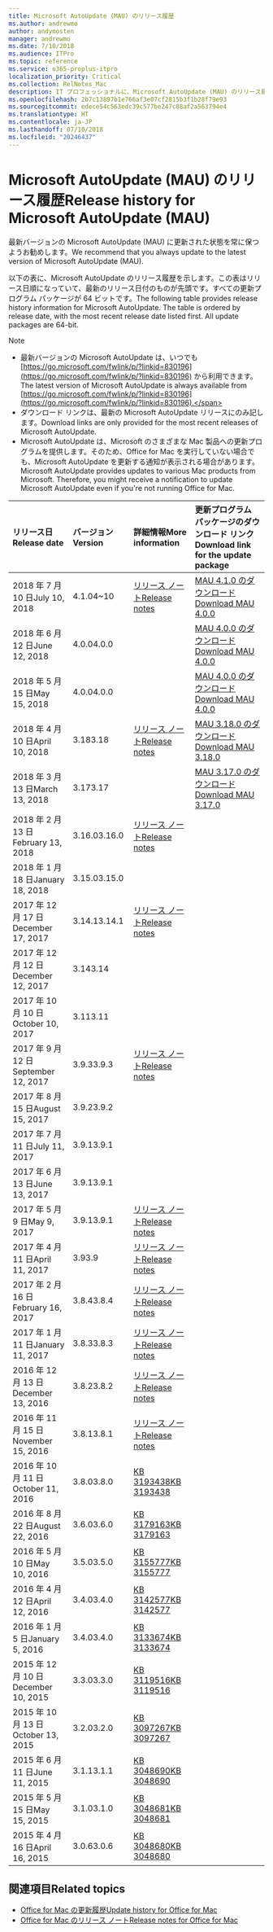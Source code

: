 ```yaml
---
title: Microsoft AutoUpdate (MAU) のリリース履歴
ms.author: andrewmo
author: andymosten
manager: andrewmo
ms.date: 7/10/2018
ms.audience: ITPro
ms.topic: reference
ms.service: o365-proplus-itpro
localization_priority: Critical
ms.collection: RelNotes_Mac
description: IT プロフェッショナルに、Microsoft AutoUpdate (MAU) のリリース履歴を提供します
ms.openlocfilehash: 2b7c13897b1e766af3e07cf2815b3f1b28f79e93
ms.sourcegitcommit: edece54c563edc39c577be247c88af2a563794e4
ms.translationtype: HT
ms.contentlocale: ja-JP
ms.lasthandoff: 07/10/2018
ms.locfileid: "20246437"
---
```

# <a name="release-history-for-microsoft-autoupdate-mau"></a><span data-ttu-id="381c9-103">Microsoft AutoUpdate (MAU) のリリース履歴</span><span class="sxs-lookup"><span data-stu-id="381c9-103">Release history for Microsoft AutoUpdate (MAU)</span></span>
 
<span data-ttu-id="381c9-104">最新バージョンの Microsoft AutoUpdate (MAU) に更新された状態を常に保つようお勧めします。</span><span class="sxs-lookup"><span data-stu-id="381c9-104">We recommend that you always update to the latest version of Microsoft AutoUpdate (MAU).</span></span>

<span data-ttu-id="381c9-p101">以下の表に、Microsoft AutoUpdate のリリース履歴を示します。この表はリリース日順になっていて、最新のリリース日付のものが先頭です。すべての更新プログラム パッケージが 64 ビットです。</span><span class="sxs-lookup"><span data-stu-id="381c9-p101">The following table provides release history information for Microsoft AutoUpdate. The table is ordered by release date, with the most recent release date listed first. All update packages are 64-bit.</span></span>

> [!NOTE]
> - <span data-ttu-id="381c9-108">最新バージョンの Microsoft AutoUpdate は、いつでも [https://go.microsoft.com/fwlink/p/?linkid=830196](https://go.microsoft.com/fwlink/p/?linkid=830196) から利用できます。</span><span class="sxs-lookup"><span data-stu-id="381c9-108">The latest version of Microsoft AutoUpdate is always available from [https://go.microsoft.com/fwlink/p/?linkid=830196](https://go.microsoft.com/fwlink/p/?linkid=830196).</span></span>
> - <span data-ttu-id="381c9-109">ダウンロード リンクは、最新の Microsoft AutoUpdate リリースにのみ記します。</span><span class="sxs-lookup"><span data-stu-id="381c9-109">Download links are only provided for the most recent releases of Microsoft AutoUpdate.</span></span>
> - <span data-ttu-id="381c9-p102">Microsoft AutoUpdate は、Microsoft のさまざまな Mac 製品への更新プログラムを提供します。そのため、Office for Mac を実行していない場合でも、Microsoft AutoUpdate を更新する通知が表示される場合があります。</span><span class="sxs-lookup"><span data-stu-id="381c9-p102">Microsoft AutoUpdate provides updates to various Mac products from Microsoft. Therefore, you might receive a notification to update Microsoft AutoUpdate even if you're not running Office for Mac.</span></span>
  
|<span data-ttu-id="381c9-112">**リリース日**</span><span class="sxs-lookup"><span data-stu-id="381c9-112">**Release date**</span></span>|<span data-ttu-id="381c9-113">**バージョン**</span><span class="sxs-lookup"><span data-stu-id="381c9-113">**Version**</span></span>|<span data-ttu-id="381c9-114">**詳細情報**</span><span class="sxs-lookup"><span data-stu-id="381c9-114">**More information**</span></span>|<span data-ttu-id="381c9-115">**更新プログラム パッケージのダウンロード リンク**</span><span class="sxs-lookup"><span data-stu-id="381c9-115">**Download link for the update package**</span></span>|
|:-----|:-----|:-----|:-----|
|<span data-ttu-id="381c9-116">2018 年 7 月 10 日</span><span class="sxs-lookup"><span data-stu-id="381c9-116">July 10, 2018</span></span>  <br/> |<span data-ttu-id="381c9-117">4.1.0</span><span class="sxs-lookup"><span data-stu-id="381c9-117">4~10</span></span>  <br/> |[<span data-ttu-id="381c9-118">リリース ノート</span><span class="sxs-lookup"><span data-stu-id="381c9-118">Release notes</span></span>](release-notes-office-for-mac.md#july-2018-release) <br/> |[<span data-ttu-id="381c9-119">MAU 4.1.0 のダウンロード</span><span class="sxs-lookup"><span data-stu-id="381c9-119">Download MAU 4.0.0</span></span>](https://officecdn.microsoft.com/pr/C1297A47-86C4-4C1F-97FA-950631F94777/OfficeMac/Microsoft_AutoUpdate_4.1.18070902_Updater.pkg) <br/> |
|<span data-ttu-id="381c9-120">2018 年 6 月 12 日</span><span class="sxs-lookup"><span data-stu-id="381c9-120">June 12, 2018</span></span>  <br/> |<span data-ttu-id="381c9-121">4.0.0</span><span class="sxs-lookup"><span data-stu-id="381c9-121">4.0.0</span></span>  <br/> ||[<span data-ttu-id="381c9-122">MAU 4.0.0 のダウンロード</span><span class="sxs-lookup"><span data-stu-id="381c9-122">Download MAU 4.0.0</span></span>](https://officecdn.microsoft.com/pr/C1297A47-86C4-4C1F-97FA-950631F94777/OfficeMac/Microsoft_AutoUpdate_4.0.18061000_Updater.pkg) <br/> |
|<span data-ttu-id="381c9-123">2018 年 5 月 15 日</span><span class="sxs-lookup"><span data-stu-id="381c9-123">May 15, 2018</span></span>  <br/> |<span data-ttu-id="381c9-124">4.0.0</span><span class="sxs-lookup"><span data-stu-id="381c9-124">4.0.0</span></span>  <br/> ||[<span data-ttu-id="381c9-125">MAU 4.0.0 のダウンロード</span><span class="sxs-lookup"><span data-stu-id="381c9-125">Download MAU 4.0.0</span></span>](https://officecdn.microsoft.com/pr/C1297A47-86C4-4C1F-97FA-950631F94777/OfficeMac/Microsoft_AutoUpdate_4.0.18051301_Updater.pkg) <br/> |
|<span data-ttu-id="381c9-126">2018 年 4 月 10 日</span><span class="sxs-lookup"><span data-stu-id="381c9-126">April 10, 2018</span></span>  <br/> |<span data-ttu-id="381c9-127">3.18</span><span class="sxs-lookup"><span data-stu-id="381c9-127">3.18</span></span>  <br/> |[<span data-ttu-id="381c9-128">リリース ノート</span><span class="sxs-lookup"><span data-stu-id="381c9-128">Release notes</span></span>](release-notes-office-for-mac.md#april-2018-release) <br/> |[<span data-ttu-id="381c9-129">MAU 3.18.0 のダウンロード</span><span class="sxs-lookup"><span data-stu-id="381c9-129">Download MAU 3.18.0</span></span>](https://officecdn.microsoft.com/pr/C1297A47-86C4-4C1F-97FA-950631F94777/OfficeMac/Microsoft_AutoUpdate_3.18.18041000_Updater.pkg) <br/> |
|<span data-ttu-id="381c9-130">2018 年 3 月 13 日</span><span class="sxs-lookup"><span data-stu-id="381c9-130">March 13, 2018</span></span>  <br/> |<span data-ttu-id="381c9-131">3.17</span><span class="sxs-lookup"><span data-stu-id="381c9-131">3.17</span></span>  <br/> ||[<span data-ttu-id="381c9-132">MAU 3.17.0 のダウンロード</span><span class="sxs-lookup"><span data-stu-id="381c9-132">Download MAU 3.17.0</span></span>](https://officecdn.microsoft.com/pr/C1297A47-86C4-4C1F-97FA-950631F94777/OfficeMac/Microsoft_AutoUpdate_3.17.18031100_Updater.pkg) <br/> |
|<span data-ttu-id="381c9-133">2018 年 2 月 13 日</span><span class="sxs-lookup"><span data-stu-id="381c9-133">February 13, 2018</span></span>  <br/> |<span data-ttu-id="381c9-134">3.16.0</span><span class="sxs-lookup"><span data-stu-id="381c9-134">3.16.0</span></span>  <br/> |[<span data-ttu-id="381c9-135">リリース ノート</span><span class="sxs-lookup"><span data-stu-id="381c9-135">Release notes</span></span>](release-notes-office-for-mac.md#february-2018-release) <br/> | <br/> |
|<span data-ttu-id="381c9-136">2018 年 1 月 18 日</span><span class="sxs-lookup"><span data-stu-id="381c9-136">January 18, 2018</span></span>  <br/> |<span data-ttu-id="381c9-137">3.15.0</span><span class="sxs-lookup"><span data-stu-id="381c9-137">3.15.0</span></span>  <br/> |<br/> |
|<span data-ttu-id="381c9-138">2017 年 12 月 17 日</span><span class="sxs-lookup"><span data-stu-id="381c9-138">December 17, 2017</span></span>  <br/> |<span data-ttu-id="381c9-139">3.14.1</span><span class="sxs-lookup"><span data-stu-id="381c9-139">3.14.1</span></span>  <br/> |[<span data-ttu-id="381c9-140">リリース ノート</span><span class="sxs-lookup"><span data-stu-id="381c9-140">Release notes</span></span>](release-notes-office-for-mac.md#december-2017-release) <br/> | <br/> |
|<span data-ttu-id="381c9-141">2017 年 12 月 12 日</span><span class="sxs-lookup"><span data-stu-id="381c9-141">December 12, 2017</span></span>  <br/> |<span data-ttu-id="381c9-142">3.14</span><span class="sxs-lookup"><span data-stu-id="381c9-142">3.14</span></span>  <br/> ||  <br/> |
|<span data-ttu-id="381c9-143">2017 年 10 月 10 日</span><span class="sxs-lookup"><span data-stu-id="381c9-143">October 10, 2017</span></span>  <br/> |<span data-ttu-id="381c9-144">3.11</span><span class="sxs-lookup"><span data-stu-id="381c9-144">3.11</span></span>  <br/> ||<br/> |
|<span data-ttu-id="381c9-145">2017 年 9 月 12 日</span><span class="sxs-lookup"><span data-stu-id="381c9-145">September 12, 2017</span></span>  <br/> |<span data-ttu-id="381c9-146">3.9.3</span><span class="sxs-lookup"><span data-stu-id="381c9-146">3.9.3</span></span>  <br/> |[<span data-ttu-id="381c9-147">リリース ノート</span><span class="sxs-lookup"><span data-stu-id="381c9-147">Release notes</span></span>](release-notes-office-for-mac.md#september-2017-release) <br/> |<br/> |
|<span data-ttu-id="381c9-148">2017 年 8 月 15 日</span><span class="sxs-lookup"><span data-stu-id="381c9-148">August 15, 2017</span></span>  <br/> |<span data-ttu-id="381c9-149">3.9.2</span><span class="sxs-lookup"><span data-stu-id="381c9-149">3.9.2</span></span>  <br/> || <br/> |
|<span data-ttu-id="381c9-150">2017 年 7 月 11 日</span><span class="sxs-lookup"><span data-stu-id="381c9-150">July 11, 2017</span></span>  <br/> |<span data-ttu-id="381c9-151">3.9.1</span><span class="sxs-lookup"><span data-stu-id="381c9-151">3.9.1</span></span>  <br/> || <br/> |
|<span data-ttu-id="381c9-152">2017 年 6 月 13 日</span><span class="sxs-lookup"><span data-stu-id="381c9-152">June 13, 2017</span></span>  <br/> |<span data-ttu-id="381c9-153">3.9.1</span><span class="sxs-lookup"><span data-stu-id="381c9-153">3.9.1</span></span>  <br/> || <br/> |
|<span data-ttu-id="381c9-154">2017 年 5 月 9 日</span><span class="sxs-lookup"><span data-stu-id="381c9-154">May 9, 2017</span></span>  <br/> |<span data-ttu-id="381c9-155">3.9.1</span><span class="sxs-lookup"><span data-stu-id="381c9-155">3.9.1</span></span>  <br/> |[<span data-ttu-id="381c9-156">リリース ノート</span><span class="sxs-lookup"><span data-stu-id="381c9-156">Release notes</span></span>](release-notes-office-for-mac.md#may-2017-release) <br/> | <br/> |
|<span data-ttu-id="381c9-157">2017 年 4 月 11 日</span><span class="sxs-lookup"><span data-stu-id="381c9-157">April 11, 2017</span></span>  <br/> |<span data-ttu-id="381c9-158">3.9</span><span class="sxs-lookup"><span data-stu-id="381c9-158">3.9</span></span>  <br/> |[<span data-ttu-id="381c9-159">リリース ノート</span><span class="sxs-lookup"><span data-stu-id="381c9-159">Release notes</span></span>](release-notes-office-for-mac.md#april-2017-release) <br/> |  <br/> |
|<span data-ttu-id="381c9-160">2017 年 2 月 16 日</span><span class="sxs-lookup"><span data-stu-id="381c9-160">February 16, 2017</span></span>  <br/> |<span data-ttu-id="381c9-161">3.8.4</span><span class="sxs-lookup"><span data-stu-id="381c9-161">3.8.4</span></span>  <br/> |[<span data-ttu-id="381c9-162">リリース ノート</span><span class="sxs-lookup"><span data-stu-id="381c9-162">Release notes</span></span>](release-notes-office-for-mac.md#february-2017-release) <br/> | <br/> |
|<span data-ttu-id="381c9-163">2017 年 1 月 11 日</span><span class="sxs-lookup"><span data-stu-id="381c9-163">January 11, 2017</span></span>  <br/> |<span data-ttu-id="381c9-164">3.8.3</span><span class="sxs-lookup"><span data-stu-id="381c9-164">3.8.3</span></span>  <br/> |[<span data-ttu-id="381c9-165">リリース ノート</span><span class="sxs-lookup"><span data-stu-id="381c9-165">Release notes</span></span>](release-notes-office-for-mac.md#january-2017-release) <br/> | <br/> |
|<span data-ttu-id="381c9-166">2016 年 12 月 13 日</span><span class="sxs-lookup"><span data-stu-id="381c9-166">December 13, 2016</span></span>  <br/> |<span data-ttu-id="381c9-167">3.8.2</span><span class="sxs-lookup"><span data-stu-id="381c9-167">3.8.2</span></span>  <br/> |[<span data-ttu-id="381c9-168">リリース ノート</span><span class="sxs-lookup"><span data-stu-id="381c9-168">Release notes</span></span>](release-notes-office-for-mac.md#december-2016-release) <br/> | <br/> |
|<span data-ttu-id="381c9-169">2016 年 11 月 15 日</span><span class="sxs-lookup"><span data-stu-id="381c9-169">November 15, 2016</span></span>  <br/> |<span data-ttu-id="381c9-170">3.8.1</span><span class="sxs-lookup"><span data-stu-id="381c9-170">3.8.1</span></span>  <br/> |[<span data-ttu-id="381c9-171">リリース ノート</span><span class="sxs-lookup"><span data-stu-id="381c9-171">Release notes</span></span>](release-notes-office-for-mac.md#november-2016-release) <br/> | <br/> |
|<span data-ttu-id="381c9-172">2016 年 10 月 11 日</span><span class="sxs-lookup"><span data-stu-id="381c9-172">October 11, 2016</span></span>  <br/> |<span data-ttu-id="381c9-173">3.8.0</span><span class="sxs-lookup"><span data-stu-id="381c9-173">3.8.0</span></span>  <br/> |[<span data-ttu-id="381c9-174">KB 3193438</span><span class="sxs-lookup"><span data-stu-id="381c9-174">KB 3193438</span></span>](https://support.microsoft.com/kb/3193438) <br/> | <br/> |
|<span data-ttu-id="381c9-175">2016 年 8 月 22 日</span><span class="sxs-lookup"><span data-stu-id="381c9-175">August 22, 2016</span></span>  <br/> |<span data-ttu-id="381c9-176">3.6.0</span><span class="sxs-lookup"><span data-stu-id="381c9-176">3.6.0</span></span>  <br/> |[<span data-ttu-id="381c9-177">KB 3179163</span><span class="sxs-lookup"><span data-stu-id="381c9-177">KB 3179163</span></span>](https://support.microsoft.com/kb/3179163) <br/> | <br/> |
|<span data-ttu-id="381c9-178">2016 年 5 月 10 日</span><span class="sxs-lookup"><span data-stu-id="381c9-178">May 10, 2016</span></span>  <br/> |<span data-ttu-id="381c9-179">3.5.0</span><span class="sxs-lookup"><span data-stu-id="381c9-179">3.5.0</span></span>  <br/> |[<span data-ttu-id="381c9-180">KB 3155777</span><span class="sxs-lookup"><span data-stu-id="381c9-180">KB 3155777</span></span>](https://support.microsoft.com/kb/3155777) <br/> | <br/> |
|<span data-ttu-id="381c9-181">2016 年 4 月 12 日</span><span class="sxs-lookup"><span data-stu-id="381c9-181">April 12, 2016</span></span>  <br/> |<span data-ttu-id="381c9-182">3.4.0</span><span class="sxs-lookup"><span data-stu-id="381c9-182">3.4.0</span></span>  <br/> |[<span data-ttu-id="381c9-183">KB 3142577</span><span class="sxs-lookup"><span data-stu-id="381c9-183">KB 3142577</span></span>](https://support.microsoft.com/kb/3142577) <br/> | <br/> |
|<span data-ttu-id="381c9-184">2016 年 1 月 5 日</span><span class="sxs-lookup"><span data-stu-id="381c9-184">January 5, 2016</span></span>  <br/> |<span data-ttu-id="381c9-185">3.4.0</span><span class="sxs-lookup"><span data-stu-id="381c9-185">3.4.0</span></span>  <br/> |[<span data-ttu-id="381c9-186">KB 3133674</span><span class="sxs-lookup"><span data-stu-id="381c9-186">KB 3133674</span></span>](https://support.microsoft.com/kb/3133674) <br/> | <br/> |
|<span data-ttu-id="381c9-187">2015 年 12 月 10 日</span><span class="sxs-lookup"><span data-stu-id="381c9-187">December 10, 2015</span></span>  <br/> |<span data-ttu-id="381c9-188">3.3.0</span><span class="sxs-lookup"><span data-stu-id="381c9-188">3.3.0</span></span>  <br/> |[<span data-ttu-id="381c9-189">KB 3119516</span><span class="sxs-lookup"><span data-stu-id="381c9-189">KB 3119516</span></span>](https://support.microsoft.com/kb/3119516) <br/> | <br/> |
|<span data-ttu-id="381c9-190">2015 年 10 月 13 日</span><span class="sxs-lookup"><span data-stu-id="381c9-190">October 13, 2015</span></span>  <br/> |<span data-ttu-id="381c9-191">3.2.0</span><span class="sxs-lookup"><span data-stu-id="381c9-191">3.2.0</span></span>  <br/> |[<span data-ttu-id="381c9-192">KB 3097267</span><span class="sxs-lookup"><span data-stu-id="381c9-192">KB 3097267</span></span>](https://support.microsoft.com/kb/3097267) <br/> | <br/> |
|<span data-ttu-id="381c9-193">2015 年 6 月 11 日</span><span class="sxs-lookup"><span data-stu-id="381c9-193">June 11, 2015</span></span>  <br/> |<span data-ttu-id="381c9-194">3.1.1</span><span class="sxs-lookup"><span data-stu-id="381c9-194">3.1.1</span></span>  <br/> |[<span data-ttu-id="381c9-195">KB 3048690</span><span class="sxs-lookup"><span data-stu-id="381c9-195">KB 3048690</span></span>](https://support.microsoft.com/kb/3048690) <br/> | <br/> |
|<span data-ttu-id="381c9-196">2015 年 5 月 15 日</span><span class="sxs-lookup"><span data-stu-id="381c9-196">May 15, 2015</span></span>  <br/> |<span data-ttu-id="381c9-197">3.1.0</span><span class="sxs-lookup"><span data-stu-id="381c9-197">3.1.0</span></span>  <br/> |[<span data-ttu-id="381c9-198">KB 3048681</span><span class="sxs-lookup"><span data-stu-id="381c9-198">KB 3048681</span></span>](https://support.microsoft.com/kb/3048681) <br/> | <br/> |
|<span data-ttu-id="381c9-199">2015 年 4 月 16 日</span><span class="sxs-lookup"><span data-stu-id="381c9-199">April 16, 2015</span></span>  <br/> |<span data-ttu-id="381c9-200">3.0.6</span><span class="sxs-lookup"><span data-stu-id="381c9-200">3.0.6</span></span>  <br/> |[<span data-ttu-id="381c9-201">KB 3048680</span><span class="sxs-lookup"><span data-stu-id="381c9-201">KB 3048680</span></span>](https://support.microsoft.com/kb/3048680) <br/> | <br/> |

## <a name="related-topics"></a><span data-ttu-id="381c9-202">関連項目</span><span class="sxs-lookup"><span data-stu-id="381c9-202">Related topics</span></span>

- [<span data-ttu-id="381c9-203">Office for Mac の更新履歴</span><span class="sxs-lookup"><span data-stu-id="381c9-203">Update history for Office for Mac</span></span>](update-history-office-for-mac.md)
- [<span data-ttu-id="381c9-204">Office for Mac のリリース ノート</span><span class="sxs-lookup"><span data-stu-id="381c9-204">Release notes for Office for Mac</span></span>](release-notes-office-for-mac.md) 